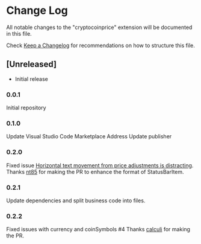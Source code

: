# Change Log
All notable changes to the "cryptocoinprice" extension will be documented in this file.

Check [Keep a Changelog](http://keepachangelog.com/) for recommendations on how to structure this file.

## [Unreleased]
- Initial release

### 0.0.1

Initial repository

### 0.1.0

Update Visual Studio Code Marketplace Address
Update publisher

### 0.2.0

Fixed issue [Horizontal text movement from price adjustments is distracting](https://github.com/ilovelll/cryptocoinprice/issues/1).
Thanks [nt85](https://github.com/nt85) for making the PR to enhance the format of StatusBarItem.

### 0.2.1

Update dependencies and split business code into files.

### 0.2.2

Fixed issues with currency and coinSymbols #4
Thanks [calculi](https://github.com/calculi) for making the PR.
